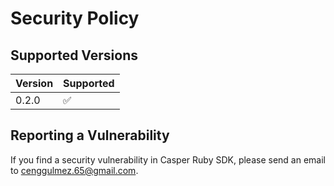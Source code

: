 # Security Policy

## Supported Versions

| Version | Supported          |
| ------- | ------------------ |
| 0.2.0   | :white_check_mark: |


## Reporting a Vulnerability

If you find a security vulnerability in Casper Ruby SDK, please send an email to cenggulmez.65@gmail.com.